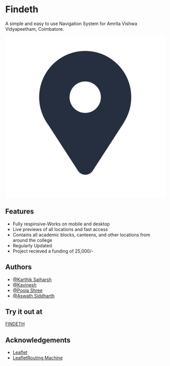 
# Findeth

A simple and easy to use Navigation System for Amrita Vishwa Vidyapeetham, Coimbatore.

![Logo](https://raw.githubusercontent.com/KS-the-visionary/findeth/refs/heads/main/resources/Icon.png)


## Features

- Fully respinsive-Works on mobile and desktop
- Live previews of all locations and fast access
- Contains all academic blocks, canteens, and other locations from around the college
- Regularly Updated
- Project recieved a funding of 25,000/-

## Authors

- [@Karthik Saiharsh](https://github.com/KS-the-visionary)
- [@Kavinesh](https://github.com/Kavinesh11)
- [@Pooja Shree](https://github.com/Pooja29Shree)
- [@Aswath Siddharth](https://github.com/aswath-siddharth)


## Try it out at

[FINDETH](https://karthik-saiharsh.github.io/findeth/)


## Acknowledgements

 - [Leaflet](https://leafletjs.com/)
 - [LeafletRouting Machine](https://www.liedman.net/leaflet-routing-machine/)

